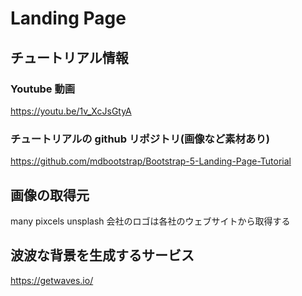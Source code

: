 # Landing Page
## チュートリアル情報
### Youtube 動画
https://youtu.be/1v_XcJsGtyA
### チュートリアルの github リポジトリ(画像など素材あり)
https://github.com/mdbootstrap/Bootstrap-5-Landing-Page-Tutorial

## 画像の取得元
many pixcels
unsplash
会社のロゴは各社のウェブサイトから取得する

## 波波な背景を生成するサービス
https://getwaves.io/